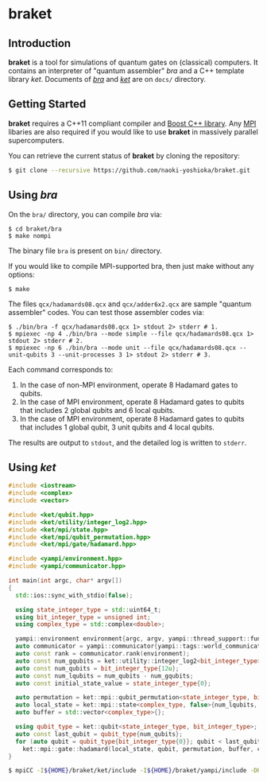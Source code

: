 # braket

## Introduction

**braket** is a tool for simulations of quantum gates on (classical) computers.
It contains an interpreter of "quantum assembler" *bra* and a C++ template library *ket*.
Documents of [*bra*](docs/bra.md) and [*ket*](docs/ket.md) are on `docs/` directory.

## Getting Started

**braket** requires a C++11 compliant compiler and [Boost C++ library](https://www.boost.org/).
Any [MPI](https://www.mpi-forum.org/) libaries are also required if you would like to use **braket** in massively parallel supercomputers.

You can retrieve the current status of **braket** by cloning the repository:

```bash
$ git clone --recursive https://github.com/naoki-yoshioka/braket.git
```

## Using *bra*

On the `bra/` directory, you can compile *bra* via:

```
$ cd braket/bra
$ make nompi
```

The binary file `bra` is present on `bin/` directory.

If you would like to compile MPI-supported bra, then just make without any options:

```
$ make
```

The files `qcx/hadamards08.qcx` and `qcx/adder6x2.qcx` are sample "quantum assembler" codes.
You can test those assembler codes via:

```
$ ./bin/bra -f qcx/hadamards08.qcx 1> stdout 2> stderr # 1.
$ mpiexec -np 4 ./bin/bra --mode simple --file qcx/hadamards08.qcx 1> stdout 2> stderr # 2.
$ mpiexec -np 6 ./bin/bra --mode unit --file qcx/hadamards08.qcx --unit-qubits 3 --unit-processes 3 1> stdout 2> stderr # 3.
```

Each command corresponds to:

1. In the case of non-MPI environment, operate 8 Hadamard gates to qubits.
2. In the case of MPI environment, operate 8 Hadamard gates to qubits that includes 2 global qubits and 6 local qubits.
3. In the case of MPI environment, operate 8 Hadamard gates to qubits that includes 1 global qubit, 3 unit qubits and 4 local qubits.

The results are output to `stdout`, and the detailed log is written to `stderr`.

## Using *ket*

```cpp:test.cpp
#include <iostream>
#include <complex>
#include <vector>

#include <ket/qubit.hpp>
#include <ket/utility/integer_log2.hpp>
#include <ket/mpi/state.hpp>
#include <ket/mpi/qubit_permutation.hpp>
#include <ket/mpi/gate/hadamard.hpp>

#include <yampi/environment.hpp>
#include <yampi/communicator.hpp>

int main(int argc, char* argv[])
{
  std::ios::sync_with_stdio(false);

  using state_integer_type = std::uint64_t;
  using bit_integer_type = unsigned int;
  using complex_type = std::complex<double>;

  yampi::environment environment{argc, argv, yampi::thread_support::funneled};
  auto communicator = yampi::communicator{yampi::tags::world_communicator};
  auto const rank = communicator.rank(environment);
  auto const num_gqubits = ket::utility::integer_log2<bit_integer_type>(communicator.size(environment));
  auto const num_qubits = bit_integer_type{12u};
  auto const num_lqubits = num_qubits - num_gqubits;
  auto const initial_state_value = state_integer_type{0};

  auto permutation = ket::mpi::qubit_permutation<state_integer_type, bit_integer_type>{num_qubits};
  auto local_state = ket::mpi::state<complex_type, false>{num_lqubits, initial_state_value, permutation, communicator, environment};
  auto buffer = std::vector<complex_type>{};

  using qubit_type = ket::qubit<state_integer_type, bit_integer_type>;
  auto const last_qubit = qubit_type{num_qubits};
  for (auto qubit = qubit_type{bit_integer_type{0}}; qubit < last_qubit; ++qubit)
    ket::mpi::gate::hadamard(local_state, qubit, permutation, buffer, communicator, environment);
}
```

```bash
$ mpiCC -I${HOME}/braket/ket/include -I${HOME}/braket/yampi/include -DKET_PRINT_LOG -DNDEBUG -O3 test.cpp
```

